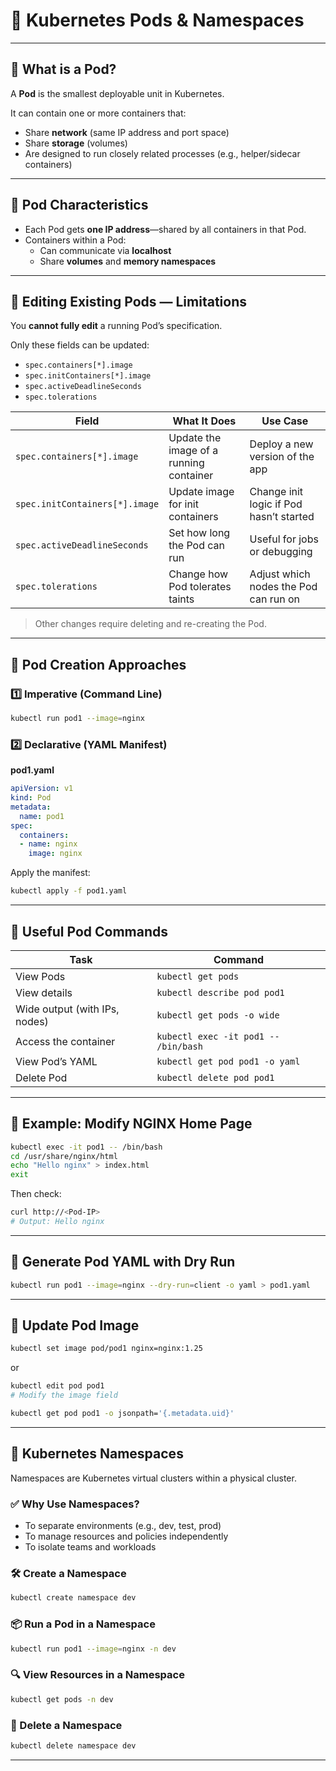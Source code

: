 # 🧱 Kubernetes Pods & Namespaces

---

## 🔹 What is a Pod?
A **Pod** is the smallest deployable unit in Kubernetes.

It can contain one or more containers that:
- Share **network** (same IP address and port space)
- Share **storage** (volumes)
- Are designed to run closely related processes (e.g., helper/sidecar containers)

---

## 🔹 Pod Characteristics
- Each Pod gets **one IP address**—shared by all containers in that Pod.
- Containers within a Pod:
  - Can communicate via **localhost**
  - Share **volumes** and **memory namespaces**

---

## 🔹 Editing Existing Pods — Limitations
You **cannot fully edit** a running Pod’s specification.

Only these fields can be updated:
- `spec.containers[*].image`
- `spec.initContainers[*].image`
- `spec.activeDeadlineSeconds`
- `spec.tolerations`

| Field                          | What It Does                            | Use Case                                |
| ------------------------------ | --------------------------------------- | --------------------------------------- |
| `spec.containers[*].image`     | Update the image of a running container | Deploy a new version of the app         |
| `spec.initContainers[*].image` | Update image for init containers        | Change init logic if Pod hasn’t started |
| `spec.activeDeadlineSeconds`   | Set how long the Pod can run            | Useful for jobs or debugging            |
| `spec.tolerations`             | Change how Pod tolerates taints         | Adjust which nodes the Pod can run on   |

> Other changes require deleting and re-creating the Pod.

---

## 🔹 Pod Creation Approaches

### 1️⃣ Imperative (Command Line)
```bash
kubectl run pod1 --image=nginx
```

### 2️⃣ Declarative (YAML Manifest)
**pod1.yaml**
```yaml
apiVersion: v1
kind: Pod
metadata:
  name: pod1
spec:
  containers:
  - name: nginx
    image: nginx
```

Apply the manifest:
```bash
kubectl apply -f pod1.yaml
```

---

## 🔹 Useful Pod Commands

| Task                            | Command                                  |
|---------------------------------|------------------------------------------|
| View Pods                       | `kubectl get pods`                       |
| View details                    | `kubectl describe pod pod1`             |
| Wide output (with IPs, nodes)   | `kubectl get pods -o wide`              |
| Access the container            | `kubectl exec -it pod1 -- /bin/bash`    |
| View Pod’s YAML                 | `kubectl get pod pod1 -o yaml`          |
| Delete Pod                      | `kubectl delete pod pod1`               |

---

## 🔹 Example: Modify NGINX Home Page
```bash
kubectl exec -it pod1 -- /bin/bash
cd /usr/share/nginx/html
echo "Hello nginx" > index.html
exit
```

Then check:
```bash
curl http://<Pod-IP>
# Output: Hello nginx
```

---

## 🔹 Generate Pod YAML with Dry Run
```bash
kubectl run pod1 --image=nginx --dry-run=client -o yaml > pod1.yaml
```

---

## 🔹 Update Pod Image
```bash
kubectl set image pod/pod1 nginx=nginx:1.25
```
or
```bash
kubectl edit pod pod1
# Modify the image field
```

```bash
kubectl get pod pod1 -o jsonpath='{.metadata.uid}'
```

---

## 🔹 Kubernetes Namespaces

Namespaces are Kubernetes virtual clusters within a physical cluster.

### ✅ Why Use Namespaces?
- To separate environments (e.g., dev, test, prod)
- To manage resources and policies independently
- To isolate teams and workloads

### 🛠 Create a Namespace
```bash
kubectl create namespace dev
```

### 📦 Run a Pod in a Namespace
```bash
kubectl run pod1 --image=nginx -n dev
```

### 🔍 View Resources in a Namespace
```bash
kubectl get pods -n dev
```

### 🧹 Delete a Namespace
```bash
kubectl delete namespace dev
```

---
